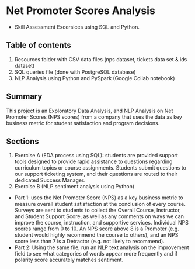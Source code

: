 # Net Promoter Scores Analysis
- Skill Assessment Excersices using SQL and Python.

## Table of contents
1. Resources folder with CSV data files (nps dataset, tickets data set & ids dataset)
2. SQL queries file (done with PostgreSQL database)
3. NLP Analysis using Python and PySpark (Google Collab notebook)

## Summary
This project is an Exploratory Data Analysis, and NLP Analysis on Net Promoter Scores (NPS scores) from a company that uses the data as key business metric for student satisfaction and program decisions.

## Sections
1. Exercise A (EDA process using SQL): students are provided support tools designed to provide rapid assistance to questions regarding curriculum topics or course assignments. Students submit questions to our support ticketing system, and their questions are routed to their dedicated Success Manager.
2. Exercise B (NLP sentiment analysis using Python)
- Part 1: uses the Net Promoter Score (NPS) as a key business metric to measure overall student satisfaction at the conclusion of every course. Surveys are sent to students to collect the Overall Course, Instructor, and Student Support Score, as well as any comments on ways we can improve the course, instruction, and supportive services. Individual NPS scores range from 0 to 10. An NPS score above 8 is a Promoter (e.g. student would highly recommend the course to others), and an NPS score less than 7 is a Detractor (e.g. not likely to recommend).
- Part 2: Using the same file, run an NLP text analysis on the improvement field to see what categories of words appear more frequently and if polarity score accurately matches sentiment.
